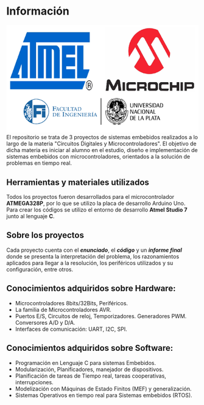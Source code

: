 # Información
![Portada](img.png) 
El repositorio se trata de 3 proyectos de sistemas embebidos realizados a lo largo de la materia "Circuitos Digitales y Microcontroladores". El objetivo de dicha materia es iniciar al alumno en el estudio, diseño e implementación de sistemas embebidos con microcontroladores, orientados a la solución de problemas en tiempo real.

## Herramientas y materiales utilizados
Todos los proyectos fueron desarrollados para el microcontrolador **ATMEGA328P**, por lo que se utilizo la placa de desarrollo Arduino Uno. Para crear los códigos se utilizo el entorno de desarrollo **Atmel Studio 7** junto al lenguaje **C**.

## Sobre los proyectos
Cada proyecto cuenta con el ***enunciado***, el ***código*** y un ***informe final*** donde se presenta la interpretación del problema, los razonamientos aplicados para llegar a la resolución, los periféricos utilizados y su configuración, entre otros. 

## Conocimientos adquiridos sobre Hardware:
- Microcontroladores 8bits/32Bits, Periféricos.
- La familia de Microcontroladores AVR.
- Puertos E/S, Circuitos de reloj, Temporizadores. Generadores PWM. Conversores A/D y D/A.
- Interfaces de comunicación: UART, I2C, SPI.
## Conocimientos adquiridos sobre Software:
- Programación en Lenguaje C para sistemas Embebidos.
- Modularización, Planificadores, manejador de dispositivos.
- Planificación de tareas de Tiempo real, tareas cooperativas, interrupciones.
- Modelización con Máquinas de Estado Finitos (MEF) y generalización.
- Sistemas Operativos en tiempo real para Sistemas embebidos (RTOS).